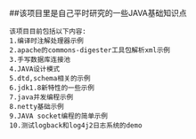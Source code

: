 ##该项目里是自己平时研究的一些JAVA基础知识点

    该项目目前包括以下内容:
    1.编译时注解处理器示例
    2.apache的commons-digester工具包解析xml示例
    3.手写数据库连接池
    4.JAVA设计模式
    5.dtd,schema相关的示例
    6.jdk1.8新特性的一些示例
    7.java并发编程示例
    8.netty基础示例
    9.JAVA socket编程的简单示例
    10.测试logback和log4j2日志系统的demo
